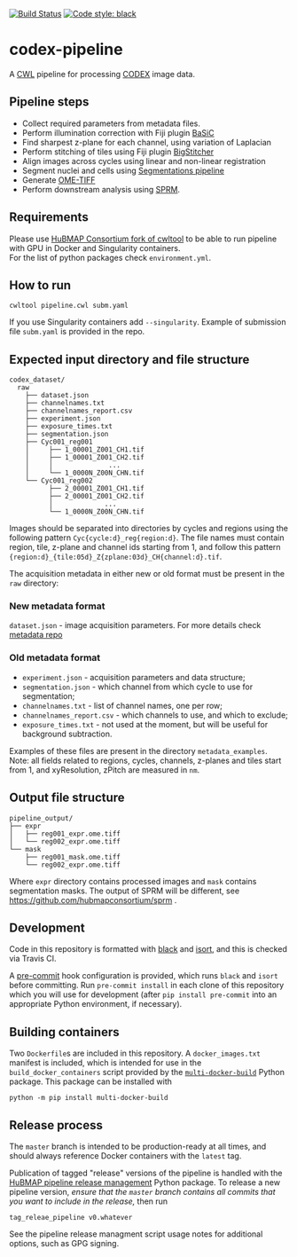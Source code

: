 [![Build Status](https://travis-ci.com/hubmapconsortium/codex-pipeline.svg?branch=master)](https://travis-ci.com/hubmapconsortium/codex-pipeline)
[![Code style: black](https://img.shields.io/badge/code%20style-black-000000.svg)](https://github.com/psf/black)

# codex-pipeline
A [CWL](https://www.commonwl.org/) pipeline for processing [CODEX](https://www.akoyabio.com/codextm/technology) image data.

## Pipeline steps
* Collect required parameters from metadata files.
* Perform illumination correction with Fiji plugin [BaSiC](https://github.com/VasylVaskivskyi/BaSiC_Mod) 
* Find sharpest z-plane for each channel, using variation of Laplacian
* Perform stitching of tiles using Fiji plugin [BigStitcher](https://imagej.net/plugins/bigstitcher/)
* Align images across cycles using linear and non-linear registration
* Segment nuclei and cells using [Segmentations pipeline](https://github.com/hubmapconsortium/segmentations)
* Generate [OME-TIFF](https://docs.openmicroscopy.org/ome-model/6.0.1/ome-tiff/specification.html)
* Perform downstream analysis using [SPRM](https://github.com/hubmapconsortium/sprm).


## Requirements

Please use [HuBMAP Consortium fork of cwltool](https://github.com/hubmapconsortium/cwltool) 
to be able to run pipeline with GPU in Docker and Singularity containers.\
For the list of python packages check `environment.yml`.


## How to run

`cwltool pipeline.cwl subm.yaml`

If you use Singularity containers add `--singularity`. Example of submission file `subm.yaml` is provided in the repo.


## Expected input directory and file structure

```
codex_dataset/
  raw
    ├── dataset.json
    ├── channelnames.txt
    ├── channelnames_report.csv
    ├── experiment.json
    ├── exposure_times.txt
    ├── segmentation.json
    ├── Cyc001_reg001  
    │     ├── 1_00001_Z001_CH1.tif
    │     ├── 1_00001_Z001_CH2.tif
    │     │              ...
    │     └── 1_0000N_Z00N_CHN.tif
    └── Cyc001_reg002  
          ├── 2_00001_Z001_CH1.tif
          ├── 2_00001_Z001_CH2.tif
          │             ...
          └── 1_0000N_Z00N_CHN.tif

```

Images should be separated into directories by cycles and regions using the following pattern `Cyc{cycle:d}_reg{region:d}`.
The file names must contain region, tile, z-plane and channel ids starting from 1, and follow this pattern 
`{region:d}_{tile:05d}_Z{zplane:03d}_CH{channel:d}.tif`.

The acquisition metadata in either new or old format must be present in the `raw` directory:

### New metadata format
`dataset.json` - image acquisition parameters. For more details check [metadata repo](https://github.com/hubmapconsortium/codex-common-acquisition-metadata)

### Old metadata format
* `experiment.json` - acquisition parameters and data structure;
* `segmentation.json` - which channel from which cycle to use for segmentation;
* `channelnames.txt` - list of channel names, one per row;
* `channelnames_report.csv` - which channels to use, and which to exclude;
* `exposure_times.txt` - not used at the moment, but will be useful for background subtraction.

Examples of these files are present in the directory `metadata_examples`. 
Note: all fields related to regions, cycles, channels, z-planes and tiles start from 1, 
and xyResolution, zPitch are measured in `nm`.

## Output file structure

```
pipeline_output/
├── expr
│   ├── reg001_expr.ome.tiff
│   └── reg002_expr.ome.tiff
└── mask
    ├── reg001_mask.ome.tiff
    └── reg002_expr.ome.tiff
```

Where `expr` directory contains processed images and `mask` contains segmentation masks.
The output of SPRM will be different, see https://github.com/hubmapconsortium/sprm .


## Development
Code in this repository is formatted with [black](https://github.com/psf/black) and
[isort](https://pypi.org/project/isort/), and this is checked via Travis CI.

A [pre-commit](https://pre-commit.com/) hook configuration is provided, which runs `black` and `isort` before committing.
Run `pre-commit install` in each clone of this repository which you will use for development (after `pip install pre-commit`
into an appropriate Python environment, if necessary).

## Building containers
Two `Dockerfile`s are included in this repository. A `docker_images.txt` manifest is included, which is intended
for use in the `build_docker_containers` script provided by the
[`multi-docker-build`](https://github.com/mruffalo/multi-docker-build) Python package. This package can be installed
with
```shell script
python -m pip install multi-docker-build
```

## Release process

The `master` branch is intended to be production-ready at all times, and should always reference Docker containers
with the `latest` tag.

Publication of tagged "release" versions of the pipeline is handled with the
[HuBMAP pipeline release management](https://github.com/hubmapconsortium/pipeline-release-mgmt) Python package. To
release a new pipeline version, *ensure that the `master` branch contains all commits that you want to include in the release,*
then run
```shell
tag_releae_pipeline v0.whatever
```
See the pipeline release managment script usage notes for additional options, such as GPG signing.
